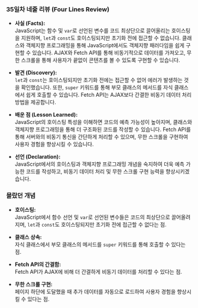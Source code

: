 ### **35일차 네줄 리뷰 (Four Lines Review)** ###

- **사실 (Facts):**  
  JavaScript는 함수 및 `var`로 선언된 변수를 코드 최상단으로 끌어올리는 호이스팅을 지원하며, `let`과 `const`도 호이스팅되지만 초기화 전에 접근할 수 없습니다. 클래스와 객체지향 프로그래밍을 통해 JavaScript에서도 객체지향 패러다임을 쉽게 구현할 수 있습니다. AJAX와 Fetch API를 통해 비동기적으로 데이터를 가져오고, 무한 스크롤을 통해 사용자가 끝없이 콘텐츠를 볼 수 있도록 구현할 수 있습니다.

- **발견 (Discovery):**  
  `let`과 `const`는 호이스팅되지만 초기화 전에는 접근할 수 없어 에러가 발생하는 것을 확인했습니다. 또한, `super` 키워드를 통해 부모 클래스의 메서드를 자식 클래스에서 쉽게 호출할 수 있습니다. Fetch API는 AJAX보다 간결한 비동기 데이터 처리 방법을 제공합니다.

- **배운 점 (Lesson Learned):**  
  JavaScript의 호이스팅 특성을 이해하면 코드의 예측 가능성이 높아지며, 클래스와 객체지향 프로그래밍을 통해 더 구조화된 코드를 작성할 수 있습니다. Fetch API를 통해 서버와의 비동기 통신을 간단하게 처리할 수 있으며, 무한 스크롤을 구현하여 사용자 경험을 향상시킬 수 있습니다.

- **선언 (Declaration):**  
  JavaScript에서의 호이스팅과 객체지향 프로그래밍 개념을 숙지하여 더욱 예측 가능한 코드를 작성하고, 비동기 데이터 처리 및 무한 스크롤 구현 능력을 향상시키겠습니다.

### 몰랐던 개념 ###

- **호이스팅:**  
  JavaScript에서 함수 선언 및 `var`로 선언된 변수들은 코드의 최상단으로 끌어올려지며, `let`과 `const`도 호이스팅되지만 초기화 전에 접근할 수 없다는 점.

- **클래스 상속:**  
  자식 클래스에서 부모 클래스의 메서드를 `super` 키워드를 통해 호출할 수 있다는 점.

- **Fetch API의 간결함:**  
  Fetch API가 AJAX에 비해 더 간결하게 비동기 데이터를 처리할 수 있다는 점.

- **무한 스크롤 구현:**  
  페이지 하단에 도달했을 때 추가 데이터를 자동으로 로드하여 사용자 경험을 향상시킬 수 있다는 점.
